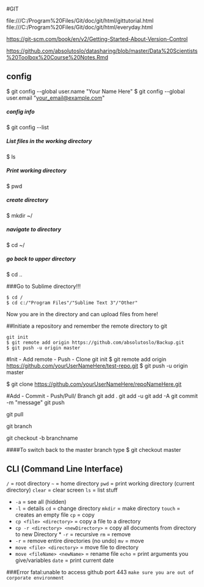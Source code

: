 #GIT 

file:///C:/Program%20Files/Git/doc/git/html/gittutorial.html
file:///C:/Program%20Files/Git/doc/git/html/everyday.html

https://git-scm.com/book/en/v2/Getting-Started-About-Version-Control

https://github.com/absolutoslo/datasharing/blob/master/Data%20Scientists%20Toolbox%20Course%20Notes.Rmd

## config
$ git config --global user.name "Your Name Here"
$ git config --global user.email "your_email@example.com"

##### config info
$ git config --list

##### List files in the working directory
$ ls
##### Print working directory
$ pwd
##### create directory
$ mkdir ~/
##### navigate to directory
$ cd ~/
##### go back to upper directory
$ cd ..


###Go to Sublime directory!!!

```
$ cd /
$ cd c:/"Program Files"/"Sublime Text 3"/"Other"
```

Now you are in the directory and can upload files from here!

##Initiate a repository and remember the remote directory to git

```
git init
$ git remote add origin https://github.com/absolutoslo/Backup.git
$ git push -u origin master
```

#Init - Add remote - Push - Clone
git init
$ git remote add origin https://github.com/yourUserNameHere/test-repo.git
$ git push -u origin master

$ git clone https://github.com/yourUserNameHere/repoNameHere.git

#Add - Commit - Push/Pull/ Branch
git add .
git add -u
git add -A
git commit -m "message"
git push

git pull

git branch

git checkout -b branchname

####To switch back to the master branch type
$ git checkout master


## CLI (Command Line Interface)
`/` = root directory
`~` = home directory
`pwd` = print working directory (current directory)
`clear` = clear screen
`ls` = list stuff
  *  `-a` = see all (hidden)
  *  `-l` = details
`cd` = change directory
`mkdir` = make directory
`touch` = creates an empty file
`cp` = copy
  * `cp <file> <directory>` = copy a file to a directory
  * `cp -r <directory> <newDirectory>` = copy all documents from directory to new Directory
          * `-r` = recursive
`rm` = remove
  * `-r` = remove entire directories (no undo)
`mv` = move
  * `move <file> <directory>` = move file to directory
  * `move <fileName> <newName>` = rename file
`echo` = print arguments you give/variables
`date` = print current date 

###Error fatal:unable to access github port 443
`make sure you are out of corporate environment`